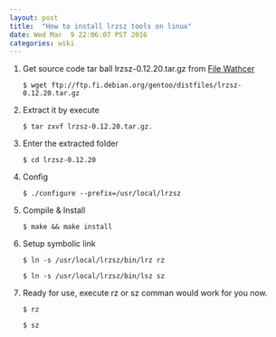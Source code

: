```yaml
---
layout: post
title:  "How to install lrzsz tools on linux"
date: Wed Mar  9 22:06:07 PST 2016
categories: wiki 
---
```


1. Get source code tar ball lrzsz-0.12.20.tar.gz from [File Wathcer](http://www.filewatcher.com/m/lrzsz-0.12.20.tar.gz.280938-0.html)

	```
	$ wget ftp://ftp.fi.debian.org/gentoo/distfiles/lrzsz-0.12.20.tar.gz
	```

2. Extract it by execute 

	```
	$ tar zxvf lrzsz-0.12.20.tar.gz.
	```

3. Enter the extracted folder 

	```
	$ cd lrzsz-0.12.20
	```

4. Config

	```
	$ ./configure --prefix=/usr/local/lrzsz
	```

5. Compile & Install

	```
	$ make && make install
	```

6. Setup symbolic link

	``` $ ln -s /usr/local/lrzsz/bin/lrz rz  ```

	``` $ ln -s /usr/local/lrzsz/bin/lsz sz  ```

7. Ready for use, execute rz or sz comman would work for you now.

	``` $ rz ```

	``` $ sz ```
